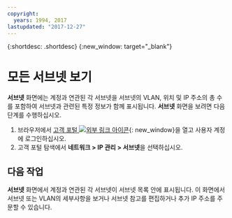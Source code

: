 ```yaml
---
copyright:
  years: 1994, 2017
lastupdated: "2017-12-27"
---
```

{:shortdesc: .shortdesc}
{:new_window: target="_blank"}

# 모든 서브넷 보기

**서브넷** 화면에는 계정과 연관된 각 서브넷을 서브넷의 VLAN, 위치 및 IP 주소의 총 수를 포함하여 서브넷과 관련된 특정 정보가 함께 표시됩니다. **서브넷** 화면을 보려면 다음 단계를 수행하십시오. 

1. 브라우저에서 [고객 포털 ![외부 링크 아이콘](../../icons/launch-glyph.svg "외부 링크 아이콘")](https://control.softlayer.com/){: new_window}을 열고 사용자 계정에 로그인하십시오. 
2. 고객 포털 탐색에서 **네트워크 > IP 관리 > 서브넷**을 선택하십시오. 

## 다음 작업

**서브넷** 화면에서 계정과 연관된 각 서브넷이 서브넷 목록 안에 표시됩니다. 이 화면에서 서브넷 또는 VLAN의 세부사항을 보거나 서브넷 참고를 편집하거나 추가 IP 주소를 주문할 수 있습니다. 
